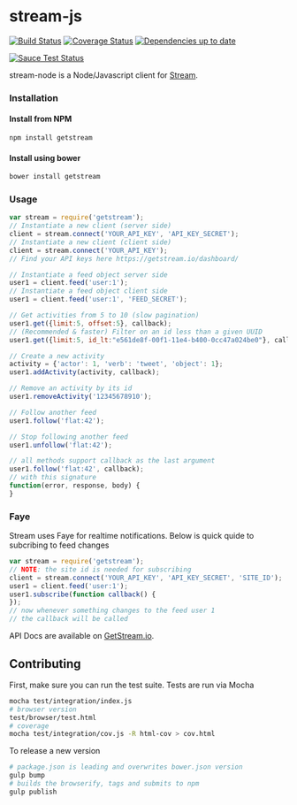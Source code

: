 stream-js
===========

[![Build Status](https://travis-ci.org/tschellenbach/stream-js.svg?branch=master)](https://travis-ci.org/tschellenbach/stream-js)
[![Coverage Status](https://coveralls.io/repos/tschellenbach/stream-js/badge.png?branch=master)](https://coveralls.io/r/tschellenbach/stream-js?branch=master)
[![Dependencies up to date](https://david-dm.org/tschellenbach/stream-js.png)](https://david-dm.org/tschellenbach/stream-js)

[![Sauce Test Status](https://saucelabs.com/browser-matrix/tschellenbach.svg)](https://saucelabs.com/u/tschellenbach)

stream-node is a Node/Javascript client for [Stream][].

### Installation

#### Install from NPM

```bash
npm install getstream
```

#### Install using bower

```bash
bower install getstream
```

### Usage

```javascript
var stream = require('getstream');
// Instantiate a new client (server side)
client = stream.connect('YOUR_API_KEY', 'API_KEY_SECRET');
// Instantiate a new client (client side)
client = stream.connect('YOUR_API_KEY');
// Find your API keys here https://getstream.io/dashboard/

// Instantiate a feed object server side
user1 = client.feed('user:1');
// Instantiate a feed object client side
user1 = client.feed('user:1', 'FEED_SECRET');

// Get activities from 5 to 10 (slow pagination)
user1.get({limit:5, offset:5}, callback);
// (Recommended & faster) Filter on an id less than a given UUID
user1.get({limit:5, id_lt:"e561de8f-00f1-11e4-b400-0cc47a024be0"}, callback);

// Create a new activity
activity = {'actor': 1, 'verb': 'tweet', 'object': 1};
user1.addActivity(activity, callback);

// Remove an activity by its id
user1.removeActivity('12345678910');

// Follow another feed
user1.follow('flat:42');

// Stop following another feed
user1.unfollow('flat:42');

// all methods support callback as the last argument
user1.follow('flat:42', callback);
// with this signature
function(error, response, body) {
}
```

### Faye

Stream uses Faye for realtime notifications. Below is quick quide to subcribing to feed changes

```javascript
var stream = require('getstream');
// NOTE: the site id is needed for subscribing
client = stream.connect('YOUR_API_KEY', 'API_KEY_SECRET', 'SITE_ID');
user1 = client.feed('user:1');
user1.subscribe(function callback() {
});
// now whenever something changes to the feed user 1
// the callback will be called
```


API Docs are available on [GetStream.io](http://getstream.io/docs/).



Contributing
------------

First, make sure you can run the test suite. Tests are run via Mocha

```bash
mocha test/integration/index.js
# browser version
test/browser/test.html
# coverage
mocha test/integration/cov.js -R html-cov > cov.html
```

To release a new version
```bash
# package.json is leading and overwrites bower.json version
gulp bump
# builds the browserify, tags and submits to npm
gulp publish
```

  [Stream]: https://getstream.io/
  [GetStream.io]: http://getstream.io/docs/

